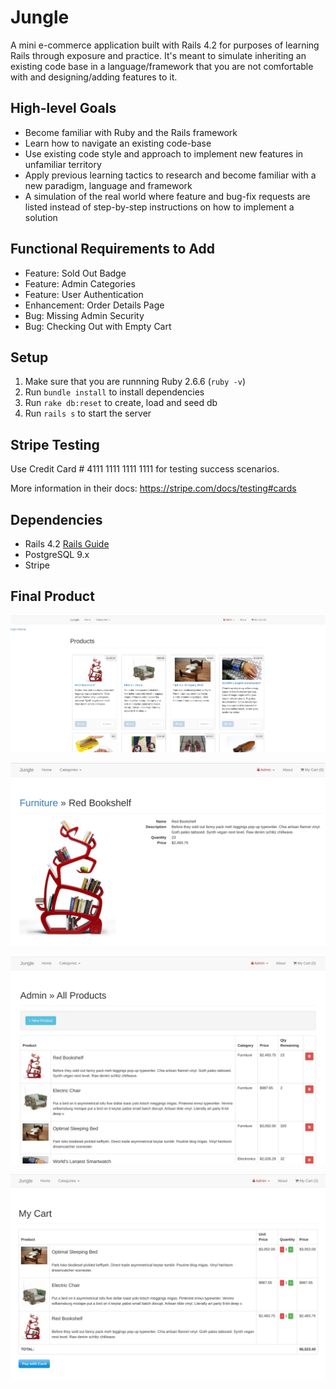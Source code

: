 # Jungle

A mini e-commerce application built with Rails 4.2 for purposes of learning Rails through exposure and practice. It's meant to simulate inheriting an existing code base in a language/framework that you are not comfortable with and designing/adding features to it.

## High-level Goals
* Become familiar with Ruby and the Rails framework
* Learn how to navigate an existing code-base
* Use existing code style and approach to implement new features in unfamiliar territory
* Apply previous learning tactics to research and become familiar with a new paradigm, language and framework
* A simulation of the real world where feature and bug-fix requests are listed instead of step-by-step instructions on how to implement a solution

## Functional Requirements to Add
* Feature: Sold Out Badge
* Feature: Admin Categories
* Feature: User Authentication
* Enhancement: Order Details Page
* Bug: Missing Admin Security
* Bug: Checking Out with Empty Cart

## Setup

1. Make sure that you are runnning Ruby 2.6.6 (`ruby -v`)
2. Run `bundle install` to install dependencies
3. Run `rake db:reset` to create, load and seed db
4. Run `rails s` to start the server

## Stripe Testing

Use Credit Card # 4111 1111 1111 1111 for testing success scenarios.

More information in their docs: <https://stripe.com/docs/testing#cards>

## Dependencies

* Rails 4.2 [Rails Guide](http://guides.rubyonrails.org/v4.2/)
* PostgreSQL 9.x
* Stripe

## Final Product

!["Screenshot of the main page"](https://github.com/FemmeSTEMGem/jungle-rails/blob/master/docs/main-page.PNG)

!["Screenshot of the details page"](https://github.com/FemmeSTEMGem/jungle-rails/blob/master/docs/details-page.PNG)

!["Screenshot the Admin Dashboard"](https://github.com/FemmeSTEMGem/jungle-rails/blob/master/docs/admin-page.PNG)

!["Screenshot the cart page"](https://github.com/FemmeSTEMGem/jungle-rails/blob/master/docs/cart-page.PNG)